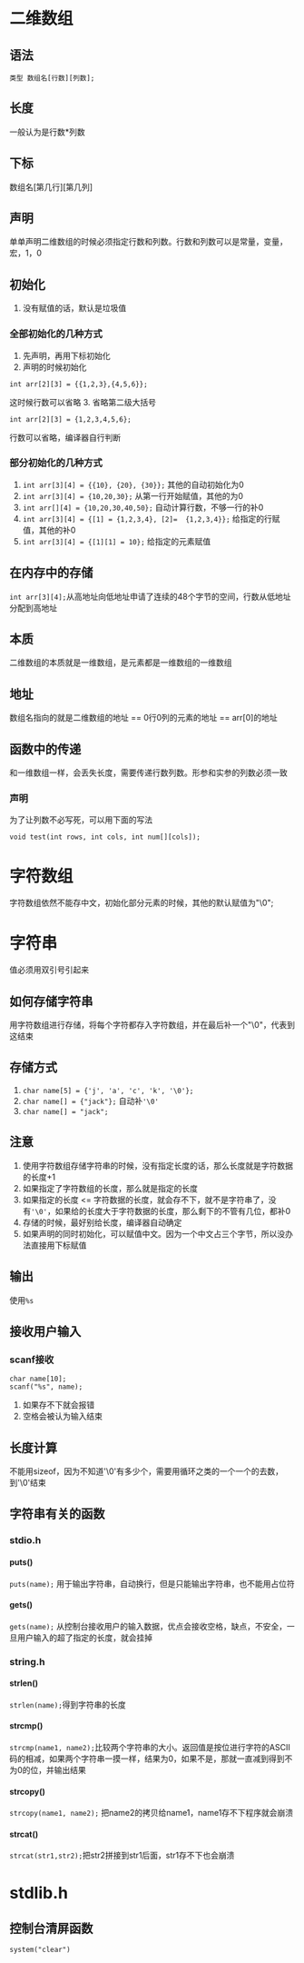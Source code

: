 # 二维数组
## 语法
```
类型 数组名[行数][列数];
```
## 长度
一般认为是行数*列数
## 下标
数组名\[第几行\]\[第几列\]

## 声明
单单声明二维数组的时候必须指定行数和列数。行数和列数可以是常量，变量，宏，1，0

## 初始化
1. 没有赋值的话，默认是垃圾值
### 全部初始化的几种方式
1. 先声明，再用下标初始化
2. 声明的时候初始化
```
int arr[2][3] = {{1,2,3},{4,5,6}};
```
这时候行数可以省略
3. 省略第二级大括号
```
int arr[2][3] = {1,2,3,4,5,6};
```
行数可以省略，编译器自行判断
### 部分初始化的几种方式
1. `int arr[3][4] = {{10}, {20}, {30}};` 其他的自动初始化为0
2. `int arr[3][4] = {10,20,30};` 从第一行开始赋值，其他的为0
3. `int arr[][4] = {10,20,30,40,50};` 自动计算行数，不够一行的补0
4. `int arr[3][4] = {[1] = {1,2,3,4}, [2]=  {1,2,3,4}};` 给指定的行赋值，其他的补0
5. `int arr[3][4] = {[1][1] = 10};` 给指定的元素赋值

## 在内存中的存储
`int arr[3][4];`从高地址向低地址申请了连续的48个字节的空间，行数从低地址分配到高地址

## 本质
二维数组的本质就是一维数组，是元素都是一维数组的一维数组

## 地址
数组名指向的就是二维数组的地址 == 0行0列的元素的地址 == arr\[0\]的地址

## 函数中的传递
和一维数组一样，会丢失长度，需要传递行数列数。形参和实参的列数必须一致
### 声明
为了让列数不必写死，可以用下面的写法
```
void test(int rows, int cols, int num[][cols]);
```

# 字符数组
字符数组依然不能存中文，初始化部分元素的时候，其他的默认赋值为"\0";

# 字符串
值必须用双引号引起来
## 如何存储字符串
用字符数组进行存储，将每个字符都存入字符数组，并在最后补一个"\0"，代表到这结束

## 存储方式
1. `char name[5] = {'j', 'a', 'c', 'k', '\0'};`
2. `char name[] = {"jack"};` 自动补`'\0'`
3. `char name[] = "jack";`

## 注意
1. 使用字符数组存储字符串的时候，没有指定长度的话，那么长度就是字符数据的长度+1
2. 如果指定了字符数组的长度，那么就是指定的长度
3. 如果指定的长度 <= 字符数据的长度，就会存不下，就不是字符串了，没有`'\0'`，如果给的长度大于字符数据的长度，那么剩下的不管有几位，都补0
4. 存储的时候，最好别给长度，编译器自动确定
5. 如果声明的同时初始化，可以赋值中文。因为一个中文占三个字节，所以没办法直接用下标赋值

## 输出
使用`%s`

## 接收用户输入
### scanf接收
```
char name[10];
scanf("%s", name);
```
1. 如果存不下就会报错
2. 空格会被认为输入结束

## 长度计算
不能用sizeof，因为不知道'\0'有多少个，需要用循环之类的一个一个的去数，到'\0'结束

## 字符串有关的函数
### stdio.h
#### puts()
`puts(name);`
用于输出字符串，自动换行，但是只能输出字符串，也不能用占位符
#### gets()
`gets(name);`
从控制台接收用户的输入数据，优点会接收空格，缺点，不安全，一旦用户输入的超了指定的长度，就会挂掉

### string.h
#### strlen()
`strlen(name);`得到字符串的长度
#### strcmp()
`strcmp(name1, name2);`比较两个字符串的大小。返回值是按位进行字符的ASCII码的相减，如果两个字符串一摸一样，结果为0，如果不是，那就一直减到得到不为0的位，并输出结果
#### strcopy()
`strcopy(name1, name2);` 把name2的拷贝给name1，name1存不下程序就会崩溃
#### strcat()
`strcat(str1,str2);`把str2拼接到str1后面，str1存不下也会崩溃

# stdlib.h
## 控制台清屏函数
`system("clear")`
